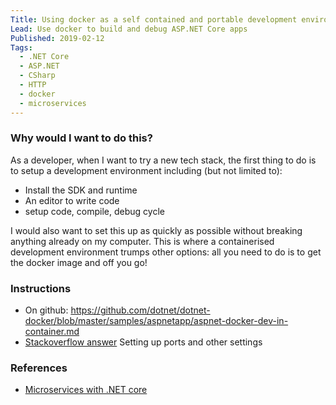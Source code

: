 ```yaml
---
Title: Using docker as a self contained and portable development environment
Lead: Use docker to build and debug ASP.NET Core apps
Published: 2019-02-12
Tags:
  - .NET Core
  - ASP.NET
  - CSharp
  - HTTP
  - docker
  - microservices
---
```


### Why would I want to do this?

As a developer, when I want to try a new tech stack, the first thing to do is to setup a development environment including (but not limited to):

- Install the SDK and runtime
- An editor to write code
- setup code, compile, debug cycle

I would also want to set this up as quickly as possible without breaking anything already on my computer. This is where a containerised development environment trumps other options: all you need to do is to get the docker image and off you go!

### Instructions

- On github: https://github.com/dotnet/dotnet-docker/blob/master/samples/aspnetapp/aspnet-docker-dev-in-container.md
- [Stackoverflow answer](https://stackoverflow.com/a/54638389/190476) Setting up ports and other settings

### References

- [Microservices with .NET core](https://dotnet.microsoft.com/learn/web/microservices-architecture)
